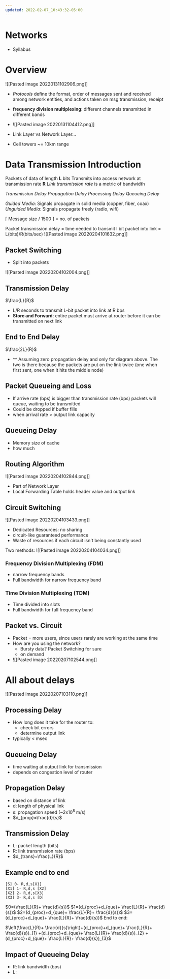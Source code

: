 ```yaml
---
updated: 2022-02-07_10:43:32-05:00
---
```

# Networks

* Syllabus


# Overview
![[Pasted image 20220131102906.png]]
* *Protocols* define the format, order of messages sent and received among network entities, and actions taken on msg transmission, receipt
* **frequency division multiplexing**: different channels transmitted in different bands
* ![[Pasted image 20220131104412.png]]
* Link Layer vs Network Layer...

* Cell towers ~= 10km range


# Data Transmission Introduction
Packets of data of length **L** bits
Transmits into access network at transmission rate **R**
*Link transmission rate* is a metric of bandwidth


*Transmission Delay*
*Propagation Delay*
*Processing Delay*
*Queueing Delay*

*Guided Media*: Signals propagate in solid media (copper, fiber, coax)
*Unguided Media*: Signals propagate freely (radio, wifi)
 
$\lceil$ Message size / 1500 $\rceil$ = no. of packets

Packet transmission delay = time needed to transmit l bit packet into link = L(bits)/R(bits/sec)
![[Pasted image 20220204101632.png]]
## Packet Switching
* Split into packets

![[Pasted image 20220204102004.png]]
## Transmission Delay
$\frac{L}{R}$
* L/R seconds to transmit L-bit packet into link at R bps
* **Store and Forward**: entire packet must arrive at router before it can be transmitted on next link
## End to End Delay
$\frac{2L}{R}$
* ^^ Assuming zero propagation delay and only for diagram above. The two is there because the packets are put on the link twice (one when first sent, one when it hits the middle node)
## Packet Queueing and Loss
* If arrive rate (bps) is bigger than transmission rate (bps) packets will queue, waiting to be transmitted
* Could be dropped if buffer fills
* when arrival rate > output link capacity

## Queueing Delay
* Memory size of cache
* how much 

## Routing Algorithm
![[Pasted image 20220204102844.png]]
* Part of Network Layer
* Local Forwarding Table holds header value and output link
## Circuit Switching
![[Pasted image 20220204103433.png]]
* Dedicated Resources: no sharing
* circuit-like guaranteed performance
* Waste of resources if each circuit isn't being constantly used

Two methods:
![[Pasted image 20220204104034.png]]
### Frequency Division Multiplexing (FDM)
* narrow frequency bands 
* Full bandwidth for narrow frequency band

### Time Division Multiplexing (TDM)
* Time divided into slots
* Full bandwidth for full frequency band

## Packet vs. Circuit
* Packet = more users, since users rarely are working at the same time
* How are you using the network?
	* Bursty data? Packet Switching for sure
	* on demand 
* ![[Pasted image 20220207102544.png]]

# All about delays
![[Pasted image 20220207103110.png]]

## Processing Delay
* How long does it take for the router to:
	* check bit errors
	* determine output link
* typically < msec
## Queueing Delay
* time waiting at output link for transmission
* depends on congestion level of router
## Propagation Delay
* based on distance of link
* d: length of physical link
* s: propagation speed (~2x10$^8$ m/s)
* $d_{prop}=\frac{d}{s}$
## Transmission Delay
* L: packet length (bits)
* R: link transmission rate (bps)
* $d_{trans}=\frac{L}{R}$

## Example end to end

```nomnoml
[S] 0- R,d,s[X1]
[X1] 1- R,d,s [X2]
[X2] 2- R,d,s[X3]
[X3] 3- R,d,s [D]
 ```

 $0=(\frac{L}{R}+ \frac{d}{s})$
 $1=(d_{proc}+d_{que}+ \frac{L}{R}+ \frac{d}{s})$
 $2=(d_{proc}+d_{que}+ \frac{L}{R}+ \frac{d}{s})$
 $3=(d_{proc}+d_{que}+ \frac{L}{R}+ \frac{d}{s})$
 End to end:

 $\left(\frac{L}{R}+ \frac{d}{s}\right)+(d_{proc}+d_{que}+ \frac{L}{R}+ \frac{d}{s})_{1} +(d_{proc}+d_{que}+ \frac{L}{R}+ \frac{d}{s})_{2} +(d_{proc}+d_{que}+ \frac{L}{R}+ \frac{d}{s})_{3}$
 ## Impact of Queueing Delay
 * R: link bandwidth (bps)
 * L:
 
